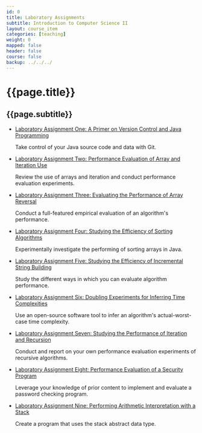 ```yaml
---
id: 0
title: Laboratory Assignments
subtitle: Introduction to Computer Science II
layout: course_item
categories: [teaching]
weight: 0
mapped: false
header: false
course: false
backup: ../../../
---
```


# {{page.title}}

## {{page.subtitle}}

<ul>

<li><a href="{{site.baseurl}}teaching/cs112F2016/provide/labs/lab1/cs112F2016_lab01.pdf">Laboratory Assignment One: A Primer on Version Control and Java Programming</a> <p>Take control of your Java source code and data with Git.</p>

<li><a href="{{site.baseurl}}teaching/cs112F2016/provide/labs/lab2/cs112F2016_lab02.pdf">Laboratory Assignment Two: Performance Evaluation of Array and Iteration Use</a> <p>Review the use of arrays and iteration and conduct performance evaluation experiments.</p>

<li><a href="{{site.baseurl}}teaching/cs112F2016/provide/labs/lab3/cs112F2016_lab03.pdf">Laboratory Assignment Three: Evaluating the Performance of Array Reversal</a> <p>Conduct a full-featured empirical evaluation of an algorithm's performance.</p>

<li><a href="{{site.baseurl}}teaching/cs112F2016/provide/labs/lab4/cs112F2016_lab04.pdf">Laboratory Assignment Four: Studying the Efficiency of Sorting Algorithms</a> <p>Experimentally investigate the performing of sorting arrays in Java.</p>

<li><a href="{{site.baseurl}}teaching/cs112F2016/provide/labs/lab5/cs112F2016_lab05.pdf">Laboratory Assignment Five: Studying the Efficiency of Incremental String Building</a> <p>Study the different ways in which you can evaluate algorithm performance.</p>

<li><a href="{{site.baseurl}}teaching/cs112F2016/provide/labs/lab6/cs112F2016_lab06.pdf">Laboratory Assignment Six: Doubling Experiments for Inferring Time Complexities</a> <p>Use an open-source software tool to infer an algorithm's actual-worst-case time complexity.</p>

<li><a href="{{site.baseurl}}teaching/cs112F2016/provide/labs/lab7/cs112F2016_lab07.pdf">Laboratory Assignment Seven: Studying the Performance of Iteration and Recursion</a> <p>Conduct and report on your own performance evaluation experiments of recursive algorithms.</p>

<li><a href="{{site.baseurl}}teaching/cs112F2016/provide/labs/lab8/cs112F2016_lab08.pdf">Laboratory Assignment Eight: Performance Evaluation of a Security Program</a> <p>Leverage your knowledge of prior content to implement and evaluate a password checking program.</p>

<li><a href="{{site.baseurl}}teaching/cs112F2016/provide/labs/lab9/cs112F2016_lab09.pdf">Laboratory Assignment Nine: Performing Arithmetic Interpretation with a Stack</a> <p>Create a program that uses the stack abstract data type.</p>

</ul>


